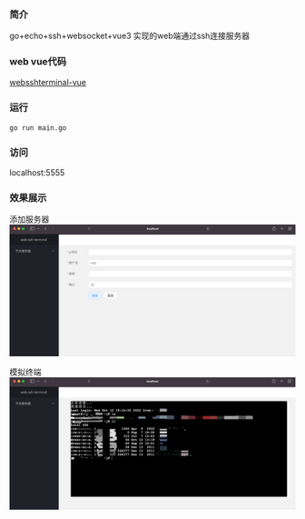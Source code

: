 ### 简介
go+echo+ssh+websocket+vue3 实现的web端通过ssh连接服务器

### web vue代码
[websshterminal-vue](https://github.com/jeffcail/websshterminal-vue)


### 运行
```shell
go run main.go
```

### 访问
localhost:5555

### 效果展示
添加服务器
<img src="./add_node.png">


模拟终端
<img src="./ssh_terminal.png">
